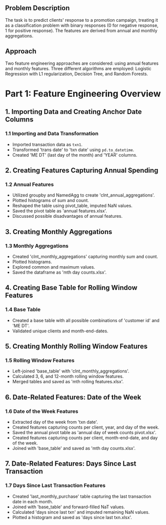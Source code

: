## Problem Description
The task is to predict clients' response to a promotion campaign, treating it as a classification problem with binary responses (0 for negative response, 1 for positive response). The features are derived from annual and monthly aggregations.

## Approach
Two feature engineering approaches are considered: using annual features and monthly features. Three different algorithms are employed: Logistic Regression with L1 regularization, Decision Tree, and Random Forests.

# Part 1: Feature Engineering Overview

## 1. Importing Data and Creating Anchor Date Columns
### 1.1 Importing and Data Transformation
- Imported transaction data as `txn1`.
- Transformed 'trans date' to 'txn date' using `pd.to_datetime`.
- Created 'ME DT' (last day of the month) and 'YEAR' columns.

## 2. Creating Features Capturing Annual Spending
### 1.2 Annual Features
- Utilized groupby and NamedAgg to create 'clnt_annual_aggregations'.
- Plotted histograms of sum and count.
- Reshaped the table using pivot_table, imputed NaN values.
- Saved the pivot table as 'annual features.xlsx'.
- Discussed possible disadvantages of annual features.

## 3. Creating Monthly Aggregations
### 1.3 Monthly Aggregations
- Created 'clnt_monthly_aggregations' capturing monthly sum and count.
- Plotted histograms.
- Explored common and maximum values.
- Saved the dataframe as 'mth day counts.xlsx'.

## 4. Creating Base Table for Rolling Window Features
### 1.4 Base Table
- Created a base table with all possible combinations of 'customer id' and 'ME DT'.
- Validated unique clients and month-end-dates.
  
## 5. Creating Monthly Rolling Window Features
### 1.5 Rolling Window Features
- Left-joined 'base_table' with 'clnt_monthly_aggregations'.
- Calculated 3, 6, and 12-month rolling window features.
- Merged tables and saved as 'mth rolling features.xlsx'.

## 6. Date-Related Features: Date of the Week
### 1.6 Date of the Week Features
- Extracted day of the week from 'txn date'.
- Created features capturing counts per client, year, and day of the week.
- Saved the annual pivot table as 'annual day of week counts pivot.xlsx'.
- Created features capturing counts per client, month-end-date, and day of the week.
- Joined with 'base_table' and saved as 'mth day counts.xlsx'.

## 7. Date-Related Features: Days Since Last Transaction
### 1.7 Days Since Last Transaction Features
- Created 'last_monthly_purchase' table capturing the last transaction date in each month.
- Joined with 'base_table' and forward-filled NaT values.
- Calculated 'days since last txn' and imputed remaining NaN values.
- Plotted a histogram and saved as 'days since last txn.xlsx'.

